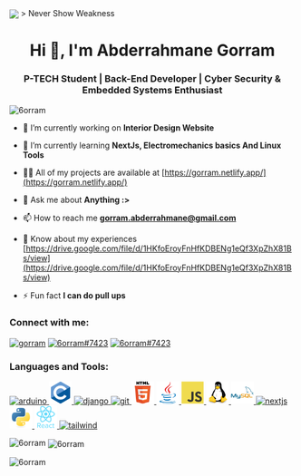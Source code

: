 <img align="center" src="https://media0.giphy.com/media/v1.Y2lkPTc5MGI3NjExMHdybWQ0c3lndjA4c3Q0aW16bHJjenRia3RlNXgzamViZTc3bXpycSZlcD12MV9pbnRlcm5hbF9naWZfYnlfaWQmY3Q9Zw/RC64hchnQb5rzj7uHO/giphy.gif">
</img>
> Never Show Weakness

<h1 align="center">Hi 👋, I'm Abderrahmane Gorram</h1>
<h3 align="center">P-TECH Student | Back-End Developer | Cyber Security & Embedded Systems Enthusiast</h3>

<p align="left"> <img src="https://komarev.com/ghpvc/?username=6orram&label=Profile%20views&color=0e75b6&style=flat" alt="6orram" /> </p>

- 🔭 I’m currently working on **Interior Design Website**

- 🌱 I’m currently learning **NextJs, Electromechanics basics And Linux Tools**

- 👨‍💻 All of my projects are available at [https://gorram.netlify.app/](https://gorram.netlify.app/)

- 💬 Ask me about **Anything :>**

- 📫 How to reach me **gorram.abderrahmane@gmail.com**

- 📄 Know about my experiences [https://drive.google.com/file/d/1HKfoEroyFnHfKDBENg1eQf3XpZhX81Bs/view](https://drive.google.com/file/d/1HKfoEroyFnHfKDBENg1eQf3XpZhX81Bs/view)

- ⚡ Fun fact **I can do pull ups**

<h3 align="left">Connect with me:</h3>
<p align="left">
<a href="https://linkedin.com/in/gorram" target="blank"><img align="center" src="https://raw.githubusercontent.com/rahuldkjain/github-profile-readme-generator/master/src/images/icons/Social/linked-in-alt.svg" alt="gorram" height="30" width="40" /></a>
<a href="https://discord.gg/6orram#7423" target="blank"><img align="center" src="https://raw.githubusercontent.com/rahuldkjain/github-profile-readme-generator/master/src/images/icons/Social/discord.svg" alt="6orram#7423" height="30" width="40" /></a>
<a href="https://www.codewars.com/users/6orram/badges" target="blank"><img align="center" src="https://docs.codewars.com/logo.svg" alt="6orram#7423" height="30" width="40" /></a>
</p>
</p>

<h3 align="left">Languages and Tools:</h3>
<p align="left"> <a href="https://www.arduino.cc/" target="_blank" rel="noreferrer"> <img src="https://cdn.worldvectorlogo.com/logos/arduino-1.svg" alt="arduino" width="40" height="40"/> </a> <a href="https://www.cprogramming.com/" target="_blank" rel="noreferrer"> <img src="https://raw.githubusercontent.com/devicons/devicon/master/icons/c/c-original.svg" alt="c" width="40" height="40"/> </a> <a href="https://www.djangoproject.com/" target="_blank" rel="noreferrer"> <img src="https://cdn.worldvectorlogo.com/logos/django.svg" alt="django" width="40" height="40"/> </a> <a href="https://git-scm.com/" target="_blank" rel="noreferrer"> <img src="https://www.vectorlogo.zone/logos/git-scm/git-scm-icon.svg" alt="git" width="40" height="40"/> </a> <a href="https://www.w3.org/html/" target="_blank" rel="noreferrer"> <img src="https://raw.githubusercontent.com/devicons/devicon/master/icons/html5/html5-original-wordmark.svg" alt="html5" width="40" height="40"/> </a> <a href="https://www.java.com" target="_blank" rel="noreferrer"> <img src="https://raw.githubusercontent.com/devicons/devicon/master/icons/java/java-original.svg" alt="java" width="40" height="40"/> </a> <a href="https://developer.mozilla.org/en-US/docs/Web/JavaScript" target="_blank" rel="noreferrer"> <img src="https://raw.githubusercontent.com/devicons/devicon/master/icons/javascript/javascript-original.svg" alt="javascript" width="40" height="40"/> </a> <a href="https://www.linux.org/" target="_blank" rel="noreferrer"> <img src="https://raw.githubusercontent.com/devicons/devicon/master/icons/linux/linux-original.svg" alt="linux" width="40" height="40"/> </a> <a href="https://www.mysql.com/" target="_blank" rel="noreferrer"> <img src="https://raw.githubusercontent.com/devicons/devicon/master/icons/mysql/mysql-original-wordmark.svg" alt="mysql" width="40" height="40"/> </a> <a href="https://nextjs.org/" target="_blank" rel="noreferrer"> <img src="https://cdn.worldvectorlogo.com/logos/nextjs-2.svg" alt="nextjs" width="40" height="40"/> </a> <a href="https://www.php.net" target="_blank" rel="noreferrer"> <a href="https://www.python.org" target="_blank" rel="noreferrer"> <img src="https://raw.githubusercontent.com/devicons/devicon/master/icons/python/python-original.svg" alt="python" width="40" height="40"/> </a> <a href="https://reactjs.org/" target="_blank" rel="noreferrer"> <img src="https://raw.githubusercontent.com/devicons/devicon/master/icons/react/react-original-wordmark.svg" alt="react" width="40" height="40"/> </a> <a href="https://tailwindcss.com/" target="_blank" rel="noreferrer"> <img src="https://www.vectorlogo.zone/logos/tailwindcss/tailwindcss-icon.svg" alt="tailwind" width="40" height="40"/> </a> </p>

<p><img align="left" src="https://github-readme-stats.vercel.app/api/top-langs?username=6orram&show_icons=true&locale=en&layout=compact" alt="6orram" /></p>

<p>&nbsp;<img align="center" src="https://github-readme-stats.vercel.app/api?username=6orram&show_icons=true&locale=en" alt="6orram" /></p>

<p><img align="center" src="https://github-readme-streak-stats.herokuapp.com/?user=6orram&" alt="6orram" /></p>


